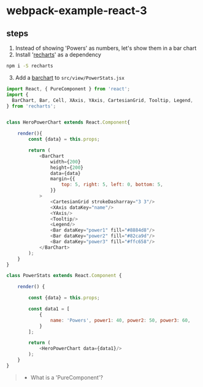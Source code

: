 # webpack-example-react-3


## steps


1. Instead of showing 'Powers' as numbers, let's show them in a bar chart
2. Install '[recharts](https://github.com/recharts/recharts)' as a dependency
```bash
npm i -S recharts
```
3. Add a [barchart](http://recharts.org/en-US/examples/SimpleBarChart) to `src/view/PowerStats.jsx`
```javascript
import React, { PureComponent } from 'react';
import {
  BarChart, Bar, Cell, XAxis, YAxis, CartesianGrid, Tooltip, Legend,
} from 'recharts';


class HeroPowerChart extends React.Component{

    render(){
        const {data} = this.props;

        return (
            <BarChart
                width={200}
                height={200}
                data={data}
                margin={{
                    top: 5, right: 5, left: 0, bottom: 5,
                }}
            >
                <CartesianGrid strokeDasharray="3 3"/>
                <XAxis dataKey="name"/>
                <YAxis/>
                <Tooltip/>
                <Legend/>
                <Bar dataKey="power1" fill="#8884d8"/>
                <Bar dataKey="power2" fill="#82ca9d"/>
                <Bar dataKey="power3" fill="#ffc658"/>
            </BarChart>
        );
    }
}
```

```javascript
class PowerStats extends React.Component {

    render() {

        const {data} = this.props;

        const data1 = [
            {
                name: 'Powers', power1: 40, power2: 50, power3: 60,
            }
        ];

        return (
            <HeroPowerChart data={data1}/>
        );
    }
}
```

>- What is a 'PureComponent'?
